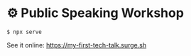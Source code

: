# ⚙️ Public Speaking Workshop

```
$ npx serve
```

See it online:
https://my-first-tech-talk.surge.sh
